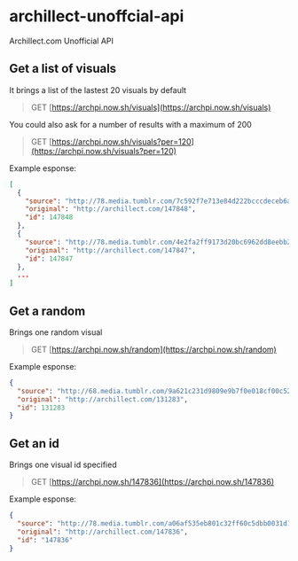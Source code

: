 # archillect-unoffcial-api
Archillect.com Unofficial API

## Get a list of visuals
It brings a list of the lastest 20 visuals by default
> GET [https://archpi.now.sh/visuals](https://archpi.now.sh/visuals)

You could also ask for a number of results with a maximum of 200

> GET [https://archpi.now.sh/visuals?per=120](https://archpi.now.sh/visuals?per=120)

Example esponse:
```json
[
  {
    "source": "http://78.media.tumblr.com/7c592f7e713e84d222bcccdeceb6ab44/tumblr_nh8spcb05S1rs8w78o1_1280.jpg",
    "original": "http://archillect.com/147848",
    "id": 147848
  },
  {
    "source": "http://78.media.tumblr.com/4e2fa2ff9173d20bc6962dd8eebb27f0/tumblr_oszlouVau71qgiw5to1_1280.jpg",
    "original": "http://archillect.com/147847",
    "id": 147847
  },
  ...
]
```

## Get a random 
Brings one random visual
> GET [https://archpi.now.sh/random](https://archpi.now.sh/random)

Example esponse:
```json
{
  "source": "http://68.media.tumblr.com/9a621c231d9809e9b7f0e018cf00c52d/tumblr_n4nxqcKv2p1qhs3voo1_r1_500.png",
  "original": "http://archillect.com/131283",
  "id": 131283
}
```

## Get an id
Brings one visual id specified
> GET [https://archpi.now.sh/147836](https://archpi.now.sh/147836)

Example esponse:
```json
{
  "source": "http://78.media.tumblr.com/a06af535eb801c32ff60c5dbb0031d13/tumblr_olhnlsSjnS1vczpxxo1_400.gif",
  "original": "http://archillect.com/147836",
  "id": "147836"
}
```